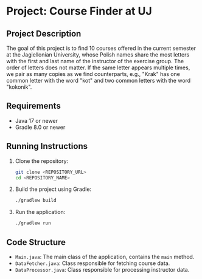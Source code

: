 # Project: Course Finder at UJ

## Project Description

The goal of this project is to find 10 courses offered in the current semester at the Jagiellonian University, whose Polish names share the most letters with the first and last name of the instructor of the exercise group. The order of letters does not matter. If the same letter appears multiple times, we pair as many copies as we find counterparts, e.g., "Krak" has one common letter with the word "kot" and two common letters with the word "kokonik".

## Requirements

- Java 17 or newer
- Gradle 8.0 or newer

## Running Instructions

1. Clone the repository:
   ```sh
   git clone <REPOSITORY_URL>
   cd <REPOSITORY_NAME>
   ```

2. Build the project using Gradle:
   ```sh
   ./gradlew build
   ```

3. Run the application:
   ```sh
   ./gradlew run
   ```

## Code Structure

- `Main.java`: The main class of the application, contains the `main` method.
- `DataFetcher.java`: Class responsible for fetching course data.
- `DataProcessor.java`: Class responsible for processing instructor data.
